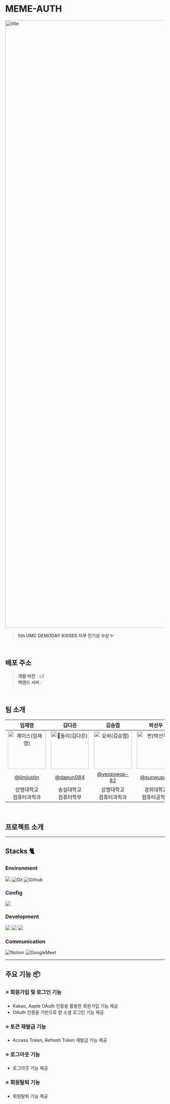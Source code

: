 # MEME-AUTH

<img width="1920" alt="title" src="https://github.com/MEME-UMC/MEME_AUTH/assets/55044278/de1b072f-c114-4039-b5ce-efbf546d9182">



<div align="center">

</div>

> **5th UMC DEMODAY KISSES 지부 인기상 수상 ✨** <br/>

<br>

## 배포 주소

> **개발 버전** : v2 <br>
> **백엔드 서버** : <br>

<br>

## 팀 소개

|      임재영       |          김다은         |       김승엽         |    박선우       |                                                                                                    
| :------------------------------------------------------------------------------: | :---------------------------------------------------------------------------------------------------------------------------------------------------: | :---------------------------------------------------------------------------------------------------------------------------------------------------------------------------------------------------: | :---------------------------------------------------------------------------------------------------------------------------------------------------------------------------------------------------: | 
|<img src="https://avatars.githubusercontent.com/u/55044278?v=4" width=120px alt="제이스(임재영)"/>|<img src="https://avatars.githubusercontent.com/u/122000839?v=4" width=120px alt="돌리(김다은)"/>|                   <img src="https://avatars.githubusercontent.com/u/61226778?v=4" width=120px alt="요비(김승엽)"/>|<img src="https://avatars.githubusercontent.com/u/52268188?v=4" width=120px alt="썬(박선우)"/>
|   [@limjustin](https://github.com/limjustin)   |    [@daeun084](https://github.com/daeun084)  | [@yeopyeop-82](https://github.com/yeopyeop-82)  | [@sunwupark](https://github.com/sunwupark)
|상명대학교<br>컴퓨터과학과|숭실대학교<br>컴퓨터학부|상명대학교<br>컴퓨터과학과|경희대학교<br>컴퓨터공학과|

<br>

## 프로젝트 소개

---

## Stacks 🐈

### Environment
<img src="https://img.shields.io/badge/intellijidea-000000?style=for-the-badge&logo=intellijidea&logoColor=white">  ![Git](https://img.shields.io/badge/Git-F05032?style=for-the-badge&logo=Git&logoColor=white) 
 ![Github](https://img.shields.io/badge/GitHub-181717?style=for-the-badge&logo=GitHub&logoColor=white)             

### Config
<img src="https://img.shields.io/badge/Figma-F24E1E?style=for-the-badge&logo=Figma&logoColor=white"> 

### Development
<img src="https://img.shields.io/badge/SpringBoot-6DB33F?style=for-the-badge&logo=SpringBoot&logoColor=white"> <img src="https://img.shields.io/badge/MySQL-4479A1?style=for-the-badge&logo=MySQL&logoColor=white"> <img src="https://img.shields.io/badge/Terraform-844FBA?style=for-the-badge&logo=Terraform&logoColor=white"> 


### Communication
![Notion](https://img.shields.io/badge/Notion-000000?style=for-the-badge&logo=Notion&logoColor=white)
![GoogleMeet](https://img.shields.io/badge/GoogleMeet-00897B?style=for-the-badge&logo=Google%20Meet&logoColor=white)

---
## 주요 기능 📦

### ⭐️ 회원가입 및 로그인 기능
- Kakao, Apple OAuth 인증을 활용한 회원가입 기능 제공
- OAuth 인증을 기반으로 한 소셜 로그인 기능 제공

### ⭐️ 토큰 재발급 기능
- Access Token,  Refresh Token 재발급 기능 제공

### ⭐️ 로그아웃 기능
- 로그아웃 기능 제공

### ⭐️ 회원탈퇴 기능
- 회원탈퇴 기능 제공
